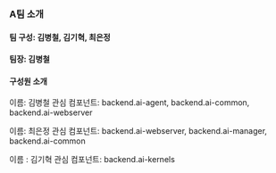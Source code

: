 ### A팀 소개

#### 팀 구성: 김병철, 김기혁, 최은정
#### 팀장: 김병철

#### 구성원 소개
이름: 김병철
관심 컴포넌트: backend.ai-agent, backend.ai-common, backend.ai-webserver

이름: 최은정
관심 컴포넌트: backend.ai-webserver, backend.ai-manager, backend.ai-common

이름 : 김기혁
관심 컴포넌트: backend.ai-kernels
